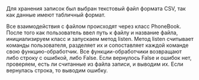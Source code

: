 Для хранения записок был выбран текстовый файл формата CSV, так как данные имеют табличный формат.

Все взаимодействия с файлом происходят через класс PhoneBook.
После того как пользователь ввел путь к файлу и название файла, инициализируем класс и запускаем метод listen.
Метод listen считывает команды пользователя, разделяет их и сопоставляет каждой команде свою функцию-обработчик.
Все функции-обработчики возвращают либо строку с ошибкой, либо False.
Если вернулось False и ошибок нет, проверяем, есть ли считанные из файла записи, и выводим их.
Если вернулась строка, то выводим ошибку.